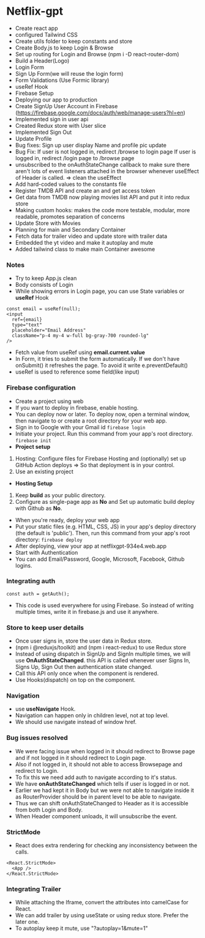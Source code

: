 # Netflix-gpt

- Create react app
- configured Tailwind CSS
- Create utils folder to keep constants and store
- Create Body.js to keep Login & Browse
- Set up routing for Login and Browse (npm i -D react-router-dom)
- Build a Header(Logo)
- Login Form
- Sign Up Form(we will reuse the login form)
- Form Validations (Use Formic library)
- useRef Hook
- Firebase Setup
- Deploying our app to production
- Create SignUp User Account in Firebase (https://firebase.google.com/docs/auth/web/manage-users?hl=en)
- Implemented sign in user api
- Created Redux store with User slice
- Implemented Sign Out
- Update Profile
- Bug fixes: Sign up user display Name and profile pic update
- Bug Fix: If user is not logged in, redirect /browse to login page
  If user is logged in, redirect /login page to /browse page
- unsubscribed to the onAuthStateChange callback to make sure there aren't lots of event listeners attached in the browser whenever useEffect of Header is called. => clean the useEffect
- Add hard-coded values to the constants file
- Register TMDB API and create an and get access token
- Get data from TMDB now playing movies list API and put it into redux store
- Making custom hooks: makes the code more testable, modular, more readable, promotes separation of concerns
- Update Store with Movies 
- Planning for main and Secondary Container
- Fetch data for trailer video and update store with trailer data
- Embedded the yt video and make it autoplay and mute
- Added tailwind class to make main Container awesome

### Notes
- Try to keep App.js clean
- Body consists of Login
- While showing errors in Login page, you can use State variables or **useRef** Hook
```
const email = useRef(null);
<input 
  ref={email}
  type="text"
  placeholder="Email Address"
  className="p-4 my-4 w-full bg-gray-700 rounded-lg"
/>
```
- Fetch value from useRef using **email.current.value**
- In Form, it tries to submit the form automatically. If we don't have onSubmit() it refreshes the page. To avoid it write e.preventDefault()
- useRef is used to reference some field(like input)


### Firebase configuration
- Create a project using web
- If you want to deploy in firebase, enable hosting.
- You can deploy now or later. To deploy now, open a terminal window, then navigate to or create a root directory for your web app.
- Sign in to Google with your Gmail id
```firebase login```
- Initiate your project. Run this command from your app's root directory.
```firebase init```
- **Project setup** 
1. Hosting: Configure files for Firebase Hosting and (optionally) set up GitHub Action deploys => So that deployment is in your control.
2. Use an existing project
- **Hosting Setup**
1. Keep **build** as your public directory.
2. Configure as single-page app as **No** and Set up automatic build  deploy with Github as **No**.
- When you're ready, deploy your web app
- Put your static files (e.g. HTML, CSS, JS) in your app's deploy directory (the default is 'public'). Then, run this command from your app's root directory:
```firebase deploy```
- After deploying, view your app at netflixgpt-934e4.web.app
- Start with Authentication
- You can add Email/Password, Google, Microsoft, Facebook, Github logins.

### Integrating auth
```
const auth = getAuth();
```
- This code is used everywhere for using Firebase. So instead of writing multiple times, write it in firebase.js and use it anywhere.

### Store to keep user details
- Once user signs in, store the user data in Redux store.
- (npm i @reduxjs/toolkit) and (npm i react-redux) to use Redux store
- Instead of using dispatch in SignUp and SignIn multiple times, we will use **OnAuthStateChanged**. this API is called whenever user Signs In, Signs Up, Sign Out then authentication state changed.
- Call this API only once when the component is rendered.
- Use Hooks(dispatch) on top on the component.

### Navigation
- use **useNavigate** Hook.
- Navigation can happen only in children level, not at top level.
- We should use navigate instead of window href.

### Bug issues resolved
- We were facing issue when logged in it should redirect to Browse page and if not logged in it should redirect to Login page.
- Also if not logged in, it should not able to access Browsepage and redirect to Login.
- To fix this we need add auth to navigate according to it's status.
- We have **onAuthStateChanged** which tells if user is logged in or not.
- Earlier we had kept it in Body but we were not able to navigate inside it as RouterProvider should be in parent level to be able to navigate.
- Thus we can shift onAuthStateChanged to Header as it is accessible from both Login and Body.
- When Header component unloads, it will unsubscribe the event.

### StrictMode
- React does extra rendering for checking any inconsistency between the calls.
```
<React.StrictMode>
  <App />
</React.StrictMode>
```

### Integrating Trailer
- While attaching the Iframe, convert the attributes into camelCase for React.
- We can add trailer by using useState or using redux store. Prefer the later one.
- To autoplay keep it mute, use "?autoplay=1&mute=1"